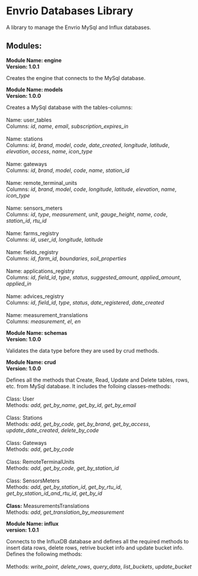 # Envrio Databases Library

A library to manage the Envrio MySql and Influx databases.

## Modules:

**Module Name: engine**
<br>
**Version: 1.0.1**

Creates the engine that connects to the MySql database.

**Module Name: models**
<br>
**Version: 1.0.0**

Creates a MySql database with the tables-columns:
<br>
<br>
Name: user_tables
<br>
Columns: *id*, *name*, *email*, *subscription_expires_in*
<br>
<br>
Name: stations
<br>
Columns: *id*, *brand*, *model*, *code*, *date_created*,
*longitude*, *latitude*, *elevation*, *access*,
*name*, *icon_type*
<br>
<br>
Name: gateways
<br>
Columns: *id*, *brand*, *model*, *code*, *name*, *station_id*
<br>
<br>
Name: remote_terminal_units
<br>
Columns: *id*, *brand*, *model*, *code*, *longitude*, *latitude*,
*elevation*, *name*, *icon_type*
<br>
<br>
Name: sensors_meters
<br>
Columns: *id*, *type*, *measurement*, *unit*, *gauge_height*,
*name*, *code*, *station_id*, *rtu_id*
<br>
<br>
Name: farms_registry
<br>
Columns: *id*, *user_id*, *longitude*, *latitude*
<br>
<br>
Name: fields_registry
<br>
Columns: *id*, *farm_id*, *boundaries*, *soil_properties*
<br>
<br>
Name: applications_registry
<br>
Columns: *id*, *field_id*, *type*, *status*, *suggested_amount*,
*applied_amount*, *applied_in*
<br>
<br>
Name: advices_registry
<br>
Columns: *id*, *field_id*, *type*, *status*, *date_registered*, *date_created*
<br>
<br>
Name: measurement_translations
<br>
Columns: *measurement*, *el*, *en*

**Module Name: schemas**
<br>
**Version: 1.0.0**

Validates the data type before they are used by crud methods.

**Module Name: crud**
<br>
**Version: 1.0.0**

Defines all the methods that Create, Read, Update and Delete
tables, rows, etc. from MySql database. It includes the
folloing classes-methods:
<br>
<br>
Class: User
<br>
Methods: *add*, *get_by_name*, *get_by_id*, *get_by_email*
<br>
<br>
Class: Stations
<br>
Methods: *add*, *get_by_code*, *get_by_brand*, *get_by_access*, *update_date_created*, *delete_by_code*
<br>
<br>
Class: Gateways
<br>
Methods: *add*, *get_by_code*
<br>
<br>
Class: RemoteTerminalUnits
<br>
Methods: *add*, *get_by_code*, *get_by_station_id*
<br>
<br>
Class: SensorsMeters
<br>
Methods: *add*, *get_by_station_id*, *get_by_rtu_id*, *get_by_station_id_and_rtu_id*, *get_by_id*
<br>
<br>
**Class:** MeasurementsTranslations
<br>
Methods: *add*, *get_translation_by_measurement*

**Module Name: influx**
<br>
**version: 1.0.1**

Connects to the InfluxDB database and defines all the required 
methods to insert data rows, delete rows, retrive bucket info
and update bucket info. Defines the following methods:
<br>
<br>
Methods: *write_point*, *delete_rows*, *query_data*, *list_buckets*, *update_bucket*

